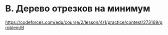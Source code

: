 # B. Дерево отрезков на минимум

https://codeforces.com/edu/course/2/lesson/4/1/practice/contest/273169/problem/B
